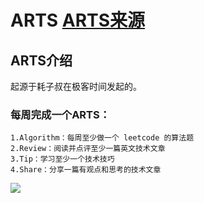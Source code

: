 # ARTS <a href="https://www.zhihu.com/question/301150832">ARTS来源</a>
## ARTS介绍
起源于耗子叔在极客时间发起的。
### 每周完成一个ARTS：
    1.Algorithm：每周至少做一个 leetcode 的算法题
    2.Review：阅读并点评至少一篇英文技术文章
    3.Tip：学习至少一个技术技巧
    4.Share：分享一篇有观点和思考的技术文章

<a href="https://996.icu"><img src="https://img.shields.io/badge/link-996.icu-red.svg"></a>
